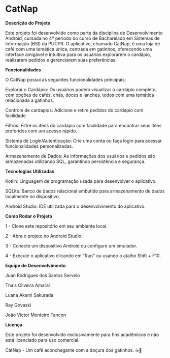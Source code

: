 # CatNap

**Descrição do Projeto**

Este projeto foi desenvolvido como parte da disciplina de Desenvolvimento Android, cursada no 4º período do curso de Bacharelado em Sistemas de Informação (BSI) da PUCPR. O aplicativo, chamado CatNap, é uma loja de café com uma temática única, centrada em gatinhos, oferecendo uma interface amigável e intuitiva para os usuários explorarem o cardápio, realizarem pedidos e gerenciarem suas preferências.

**Funcionalidades**

O CatNap possui as seguintes funcionalidades principais:

Explorar o Cardápio: Os usuários podem visualizar o cardápio completo, com opções de cafés, chás, doces e lanches, todos com uma temática relacionada a gatinhos.

Controle de cardapios: Adicione e retire pedidos do cardapio com facilidade.

Filtros: Filtre os itens do cardapio com facilidade para encontrar seus itens preferidos com um acesso rápido.

Sistema de Login/Autenticação: Crie uma conta ou faça login para acessar funcionalidades personalizadas.

Armazenamento de Dados: As informações dos usuários e pedidos são armazenadas utilizando SQL, garantindo persistência e segurança.

**Tecnologias Utilizadas**

Kotlin: Linguagem de programação usada para desenvolver o aplicativo.

SQLite: Banco de dados relacional embutido para armazenamento de dados localmente no dispositivo.

Android Studio: IDE utilizada para o desenvolvimento do aplicativo.

**Como Rodar o Projeto**

1 - Clone este repositório em seu ambiente local.

2 - Abra o projeto no Android Studio.

3 - Conecte um dispositivo Android ou configure um emulador.

4 - Execute o aplicativo clicando em "Run" ou usando o atalho Shift + F10.

**Equipe de Desenvolvimento**

Juan Rodrigues dos Santos Servelo

Thais Oliveira Amaral

Luana Akemi Sakurada

Ray Govaski

João Victor Monteiro Tancon

**Licença**

Este projeto foi desenvolvido exclusivamente para fins acadêmicos e não está licenciado para uso comercial.

CatNap - Um café aconchegante com a doçura dos gatinhos. ☕🐾
